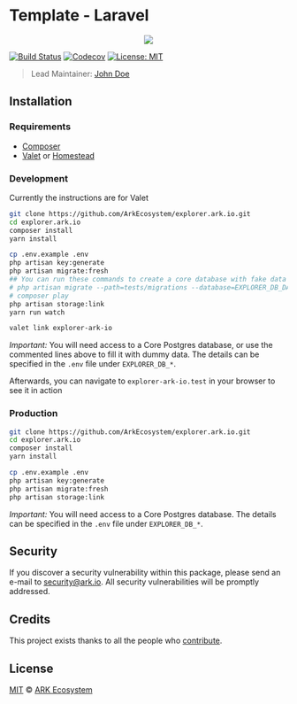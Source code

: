 # Template - Laravel

<p align="center">
    <img src="https://github.com/ArkEcosystem/template-laravel/blob/master/banner.png?raw=true" />
</p>

[![Build Status](https://badgen.now.sh/circleci/github/ARKEcosystem/template-laravel)](https://circleci.com/gh/ARKEcosystem/template-laravel)
[![Codecov](https://badgen.now.sh/codecov/c/github/arkecosystem/template-laravel)](https://codecov.io/gh/arkecosystem/template-laravel)
[![License: MIT](https://badgen.now.sh/badge/license/MIT/green)](https://opensource.org/licenses/MIT)

> Lead Maintainer: [John Doe](https://github.com/username)

## Installation

### Requirements

-   [Composer](https://getcomposer.org)
-   [Valet](https://laravel.com/docs/8.x/valet) or [Homestead](https://laravel.com/docs/8.x/homestead)

### Development

Currently the instructions are for Valet

```bash
git clone https://github.com/ArkEcosystem/explorer.ark.io.git
cd explorer.ark.io
composer install
yarn install

cp .env.example .env
php artisan key:generate
php artisan migrate:fresh
## You can run these commands to create a core database with fake data (change EXPLORER_DB_DATABASE to your actual database name))
# php artisan migrate --path=tests/migrations --database=EXPLORER_DB_DATABASE
# composer play
php artisan storage:link
yarn run watch

valet link explorer-ark-io
```

*Important:* You will need access to a Core Postgres database, or use the commented lines above to fill it with dummy data. The details can be specified in the `.env` file under `EXPLORER_DB_*`.

Afterwards, you can navigate to `explorer-ark-io.test` in your browser to see it in action

### Production

```bash
git clone https://github.com/ArkEcosystem/explorer.ark.io.git
cd explorer.ark.io
composer install
yarn install

cp .env.example .env
php artisan key:generate
php artisan migrate:fresh
php artisan storage:link
```

*Important:* You will need access to a Core Postgres database. The details can be specified in the `.env` file under `EXPLORER_DB_*`.

## Security

If you discover a security vulnerability within this package, please send an e-mail to security@ark.io. All security vulnerabilities will be promptly addressed.

## Credits

This project exists thanks to all the people who [contribute](../../contributors).

## License

[MIT](LICENSE) © [ARK Ecosystem](https://ark.io)
